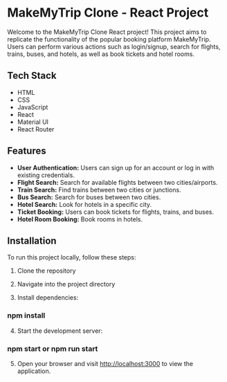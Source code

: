 # MakeMyTrip Clone - React Project

Welcome to the MakeMyTrip Clone React project! This project aims to replicate the functionality of the popular booking platform MakeMyTrip. Users can perform various actions such as login/signup, search for flights, trains, buses, and hotels, as well as book tickets and hotel rooms.

## Tech Stack

-   HTML
-   CSS
-   JavaScript
-   React
-   Material UI
-   React Router

## Features

-   **User Authentication:** Users can sign up for an account or log in with existing credentials.
-   **Flight Search:** Search for available flights between two cities/airports.
-   **Train Search:** Find trains between two cities or junctions.
-   **Bus Search:** Search for buses between two cities.
-   **Hotel Search:** Look for hotels in a specific city.
-   **Ticket Booking:** Users can book tickets for flights, trains, and buses.
-   **Hotel Room Booking:** Book rooms in hotels.

## Installation

To run this project locally, follow these steps:

1. Clone the repository

2. Navigate into the project directory

3. Install dependencies:

### npm install

4. Start the development server:

### npm start or npm run start

5. Open your browser and visit [http://localhost:3000](http://localhost:3000) to view the application.
